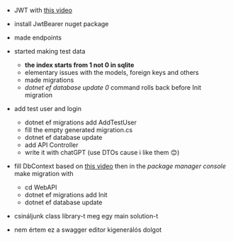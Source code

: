 - JWT with [this video](https://youtu.be/mgeuh8k3I4g?si=_PqSYjcrChh0Ik7z)
- install JwtBearer nuget package

- made endpoints
- started making test data
  - **the index starts from 1 not 0 in sqlite**
  - elementary issues with the models, foreign keys and others
  - made migrations
  - _dotnet ef database update 0_ command rolls back before Init migration
- add test user and login
  - dotnet ef migrations add AddTestUser
  - fill the empty generated migration.cs
  - dotnet ef database update
  - add API Controller
  - write it with chatGPT (use DTOs cause i like them 😊)
- fill DbContext based on [this video](https://youtu.be/PDiRDNNc2tw?si=U8qZR2K5NA6oR9QL) then in the _package manager console_ make migration with
  - cd WebAPI
  - dotnet ef migrations add Init
  - dotnet ef database update
- csináljunk class library-t meg egy main solution-t
- nem értem ez a swagger editor kigenerálós dolgot
